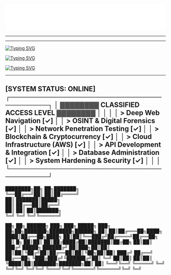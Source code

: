 


![gitartwork](art/gitartwork.svg)


---
---


[![Typing SVG](https://readme-typing-svg.herokuapp.com?font=Oswald&weight=666&size=33&pause=1000&color=56D364&vCenter=true&width=435&lines=+Jose+A.+Jimenez+V.+(MNZZ);+The+Game+Changer+)](https://git.io/typing-svg)

[![Typing SVG](https://readme-typing-svg.herokuapp.com?font=Oswald&weight=666&size=33&pause=1000&color=56D364&vCenter=true&width=435&lines=%E2%80%8E+%D7%90%D6%B5%D7%99%D7%9F+%D7%A1%D7%95%D6%B9%D7%A3+%D7%9B%D6%B6%D6%BC%D7%AA%D6%B6%D7%A8+%D7%94%D6%B8%D7%90%D6%B1%D7%9C%D6%B9%D7%94%D6%B4%D7%99%D7%9D)](https://git.io/typing-svg)

[![Typing SVG](https://readme-typing-svg.herokuapp.com?font=Oswald&weight=444&size=22&pause=1000&color=56D364&vCenter=true&width=435&lines=Follow+Me;S%C3%ADgueme;%E8%B7%9F%E6%88%91%E6%9D%A5;Follow+Me;%D0%9F%D0%BE%D0%B4%D0%BF%D0%B8%D1%81%D1%8B%D0%B2%D0%B0%D0%B9%D1%82%D0%B5%D1%81%D1%8C+%D0%BD%D0%B0+%D0%BC%D0%B5%D0%BD%D1%8F;folgen+Sie+mir;%D8%A7%D8%AA%D8%A8%D8%B9%D9%86%D9%8A;suis-moi;me+siga;seguimi;%E7%A7%81%E3%81%AB%E5%BE%93%E3%81%A3%E3%81%A6%E3%81%8F%E3%81%A0%E3%81%95%E3%81%84;sequere+me)](https://git.io/typing-svg)

---
[SYSTEM STATUS: ONLINE]
┌─────────────────────────────────────────┐
│  ▓▓▓▓▓▓▓▓ CLASSIFIED ACCESS LEVEL ▓▓▓▓▓▓▓▓  │
│                                         │
│  > Deep Web Navigation           [✓]    │
│  > OSINT & Digital Forensics     [✓]    │
│  > Network Penetration Testing   [✓]    │
│  > Blockchain & Cryptocurrency   [✓]    │
│  > Cloud Infrastructure (AWS)    [✓]    │
│  > API Development & Integration [✓]    │
│  > Database Administration       [✓]    │
│  > System Hardening & Security   [✓]    │
│                                         │
└─────────────────────────────────────────┘
---

















████████╗██╗  ██╗███████╗   
╚══██╔══╝██║  ██║██╔════╝   
   ██║   ███████║█████╗     
   ██║   ██╔══██║██╔══╝     
   ██║   ██║  ██║███████╗    
   ╚═╝   ╚═╝  ╚═╝╚══════╝    

   ██╗    ██╗ ██████╗ ███╗   ███╗ █████╗ ███╗   ██╗██╗███████╗███████╗██████╗ 
   ██║    ██║██╔═══██╗████╗ ████║██╔══██╗████╗  ██║██║╚══███╔╝██╔════╝██╔══██╗
   ██║ █╗ ██║██║   ██║██╔████╔██║███████║██╔██╗ ██║██║  ███╔╝ █████╗  ██████╔╝
   ██║███╗██║██║   ██║██║╚██╔╝██║██╔══██║██║╚██╗██║██║ ███╔╝  ██╔══╝  ██╔══██╗
   ╚███╔███╔╝╚██████╔╝██║ ╚═╝ ██║██║  ██║██║ ╚████║██║███████╗███████╗██║  ██║
    ╚══╝╚══╝  ╚═════╝ ╚═╝     ╚═╝╚═╝  ╚═╝╚═╝  ╚═══╝╚═╝╚══════╝╚══════╝╚═╝  ╚═╝
